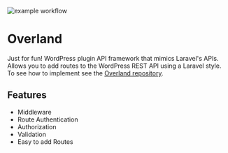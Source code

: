 ![example workflow](https://github.com/isaacdew/overland-framework/actions/workflows/php.yml/badge.svg)
# Overland
Just for fun! WordPress plugin API framework that mimics Laravel's APIs. Allows you to add routes to the WordPress REST API using a Laravel style. To see how to implement see the [Overland repository](https://github.com/isaacdew/overland).

## Features

- Middleware
- Route Authentication
- Authorization
- Validation
- Easy to add Routes

